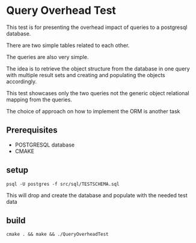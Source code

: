 # Query Overhead Test

This test is for presenting the overhead impact
of queries to a postgresql database.

There are two simple tables related to each other.

The queries are also very simple.

The idea is to retrieve the object structure 
from the database in one query with multiple
result sets and creating and populating the objects
accordingly.

This test showcases only the two queries not 
the generic object relational mapping from the queries.

The choice of approach on how to implement the ORM 
is another task

## Prerequisites

* POSTGRESQL database
* CMAKE

## setup

```shell
psql -U postgres -f src/sql/TESTSCHEMA.sql
```
This will drop and create the database and populate with the needed test data

## build

```shell
cmake . && make && ./QueryOverheadTest
```